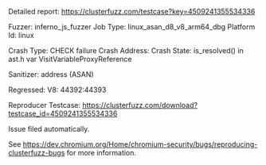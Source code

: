 Detailed report: https://clusterfuzz.com/testcase?key=4509241355534336

Fuzzer: inferno_js_fuzzer
Job Type: linux_asan_d8_v8_arm64_dbg
Platform Id: linux

Crash Type: CHECK failure
Crash Address: 
Crash State:
  is_resolved() in ast.h
  var
  VisitVariableProxyReference
  
Sanitizer: address (ASAN)

Regressed: V8: 44392:44393

Reproducer Testcase: https://clusterfuzz.com/download?testcase_id=4509241355534336


Issue filed automatically.

See https://dev.chromium.org/Home/chromium-security/bugs/reproducing-clusterfuzz-bugs for more information.